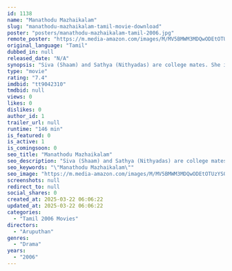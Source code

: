 ```yaml
---
id: 1138
name: "Manathodu Mazhaikalam"
slug: "manathodu-mazhaikalam-tamil-movie-download"
poster: "posters/manathodu-mazhaikalam-tamil-2006.jpg"
remote_poster: "https://m.media-amazon.com/images/M/MV5BMWM3MDQwODEtOTUzYS00YmZmLWFkZjItYzYyNmZjNDNkNjE1XkEyXkFqcGdeQXVyMTEzNzg0Mjkx._V1_SX300.jpg"
original_language: "Tamil"
dubbed_in: null
released_date: "N/A"
synopsis: "Siva (Shaam) and Sathya (Nithyadas) are college mates. She is a good friend of Siva. She is always with him, both in his happy and sad moments. When he is in a tight corner, Sathya with the help of her father, helps Siva to come o..."
type: "movie"
rating: "7.4"
imdbid: "tt9042310"
tmdbid: null
views: 0
likes: 0
dislikes: 0
author_id: 1
trailer_url: null
runtime: "146 min"
is_featured: 0
is_active: 1
is_comingsoon: 0
seo_title: "Manathodu Mazhaikalam"
seo_description: "Siva (Shaam) and Sathya (Nithyadas) are college mates. She is a good friend of Siva. She is always with him, both in his happy and sad moments. When he is in a tight corner, Sathya with the help of her father, helps Siva to come o..."
seo_keywords: "\"Manathodu Mazhaikalam\""
seo_image: "https://m.media-amazon.com/images/M/MV5BMWM3MDQwODEtOTUzYS00YmZmLWFkZjItYzYyNmZjNDNkNjE1XkEyXkFqcGdeQXVyMTEzNzg0Mjkx._V1_SX300.jpg"
screenshots: null
redirect_to: null
social_shares: 0
created_at: 2025-03-22 06:06:22
updated_at: 2025-03-22 06:06:22
categories:
  - "Tamil 2006 Movies"
directors:
  - "Aruputhan"
genres:
  - "Drama"
years:
  - "2006"
---
```

